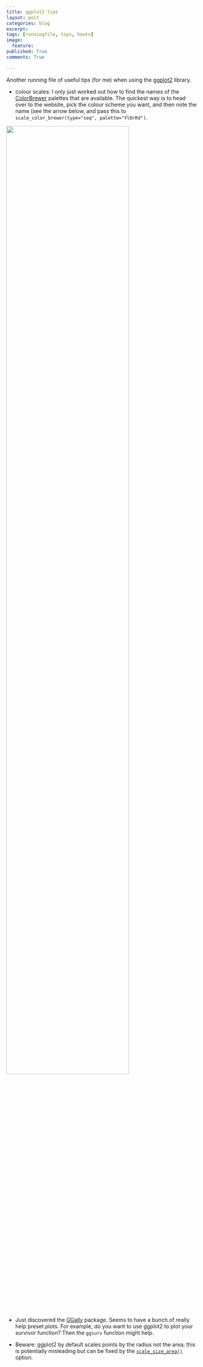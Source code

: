 ```yaml
---
title: ggplot2 tips
layout: post
categories: blog
excerpt:
tags: [runningfile, tips, howto]
image:
  feature:
published: True
comments: True

---
```


Another running file of useful tips (for me) when using the [ggplot2](http://ggplot2.org/) library.

- colour scales: I only just worked out how to find the names of the [ColorBrewer](http://colorbrewer2.org/#) palettes that are available. The quickest way is to head over to the website, pick the colour scheme you want, and then note the name (see the arrow below, and pass this to `scale_color_brewer(type="seq", palette="YlOrRd")`.

<img src = {{site.url}}/assets/media/141201_ColorBrewer__Color_Advice_for_Maps.png style="width: 80%"/>

- Just discovered the [GGally](http://cran.r-project.org/web/packages/GGally/index.html) package. Seems to have a bunch of really help preset plots. For example, do you want to use ggplot2 to plot your survivor function? Then the `ggsurv` function might help.

- Beware: ggplot2 by default scales points by the radius not the area; this is potentially misleading but can be fixed by the [`scale_size_area()`](http://docs.ggplot2.org/current/scale_size_area.html) option.


